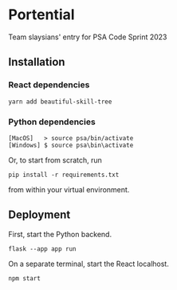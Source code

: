 # Portential

Team slaysians' entry for PSA Code Sprint 2023

## Installation

### React dependencies

```
yarn add beautiful-skill-tree
```

### Python dependencies

```
[MacOS]   > source psa/bin/activate
[Windows] $ source psa\bin\activate
```

Or, to start from scratch, run

```
pip install -r requirements.txt
```

from within your virtual environment.

## Deployment

First, start the Python backend.

```
flask --app app run
```

On a separate terminal, start the React localhost.

```
npm start
```
